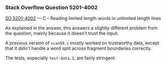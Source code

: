 ### Stack Overflow Question 5201-4002

[SO 5201-4002](https://stackoverflow.com/q/52014002) &mdash;
C - Reading limited length words in unlimited length lines

As explained in the answer, this answers a slightly different problem
from the question, mainly because it doesn't trust the input.

A previous version of `scan59.c` mostly worked on trustworthy data,
except that it didn't handle a word split across fragment boundaries
correctly.

The tests, especially `test-data.3`, are fairly stringent.
